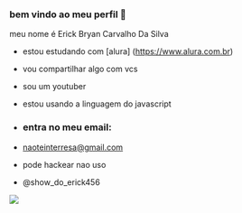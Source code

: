 ### bem vindo ao meu perfil 💙

meu nome é Erick Bryan Carvalho Da Silva

- estou estudando com [alura] (https://www.alura.com.br)
- vou compartilhar algo com vcs
- sou um youtuber
- estou usando a linguagem do javascript

- ### entra no meu email:

- naoteinterresa@gmail.com

- pode hackear nao uso
- @show_do_erick456

![](https://gifdb.com/images/high/goku-thumbs-up-5r8q4qe80h4649ot.gif)
